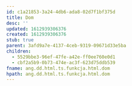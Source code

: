 ```yaml
---
id: c1a21853-3a24-4db6-ada8-02d7f1bf375d
title: Dom
desc: ''
updated: 1612939306376
created: 1612939306376
stub: true
parent: 3afd9a7e-4137-4ceb-9319-09671d33e5ba
children:
  - 5529bbe3-96ef-47fe-a42e-ff0ee760e0d1
  - cbf2a5b9-0b73-474e-ac3f-623d75ddb539
fname: ang.dd.html.ts.funkcja.html.dom
hpath: ang.dd.html.ts.funkcja.html.dom
---
```



